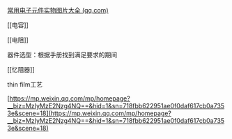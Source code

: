   

[常用电子元件实物图片大全 (qq.com)](https://mp.weixin.qq.com/s?__biz=MzIyMzE2Nzg4NQ==&mid=100000941&idx=3&sn=cf8a45324ae413a145c59a160694daf9&scene=19#wechat_redirect)

  

[[电容]]

[[电阻]]

器件选型：根据手册找到满足要求的期间

[[忆阻器]]

thin film工艺

  

[https://mp.weixin.qq.com/mp/homepage?__biz=MzIyMzE2Nzg4NQ==&hid=1&sn=718fbb622951ae0f0daf617cb0a7353e&scene=18](https://mp.weixin.qq.com/mp/homepage?__biz=MzIyMzE2Nzg4NQ==&hid=1&sn=718fbb622951ae0f0daf617cb0a7353e&scene=18)